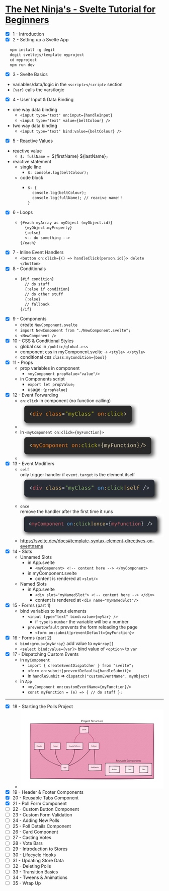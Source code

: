 # [The Net Ninja's - Svelte Tutorial for Beginners](https://www.youtube.com/playlist?list=PL4cUxeGkcC9hlbrVO_2QFVqVPhlZmz7tO)

- [x] 1 - Introduction
- [x] 2 - Setting up a Svelte App

```
  npm install -g degit
  degit sveltejs/template myproject
  cd myproject
  npm run dev
```

- [x] 3 - Svelte Basics

* variables/data/logic in the `<script></script>` section
* `{var}` calls the vars/logic

- [x] 4 - User Input & Data Binding

* one way data binding
  - `<input type="text" on:input={handleInput}`
  - `<input type="text" value={beltColour} />`
* two way data binding
  - `<input type="text" bind:value={beltColour} />`

- [x] 5 - Reactive Values

* reactive value
  - `$: fullName = `${firstName} ${lastName}`;`
* reactive statement
  - single line
    - `$: console.log(beltColour);`
  - code block
    - ```javascipt
      $: {
        console.log(beltColour);
        console.log(fullName); // reacive name!!
      }
      ```

- [x] 6 - Loops
  - ```sveltejs
    {#each myArray as myObject (myObject.id)}
      {myObject.myProperty}
      {:else}
      <-- do something -->
    {/each}
    ```
- [x] 7 - Inline Event Handlers
  - `<button on:click={() => handleClick(person.id)}> delete </button>`
- [x] 8 - Conditionals
  - ```sveltejs
    {#if condition}
      // do stuff
      {:else if condition}
      // do other stuff
      {:else}
      // fallback
    {/if}
    ```
- [x] 9 - Components
  - create `NewComponent.svelte`
  - `import NewComponent from "./NewComponent.svelte";`
  - `<NewComponent />`
- [x] 10 - CSS & Conditional Styles
  - global css in `/public/global.css`
  - component css in myComponent.svelte -> `<style> </style>`
  - conditional css `class:myCondition={bool}`
- [x] 11 - Props
  - prop variables in component
    - `<myComponent propValue="value"/>`
  - in Components script
    - `export let propValue;`
    - usage: `{propValue}`
- [x] 12 - Event Forwarding
  - `on:click` in component (no function calling)
  - ![component](./images/12-event-forwarding-component.png)
  - in `<myComponent on:click={myFunction}>`
  - ![app](./images/12-event-forwarding-app.png)
- [x] 13 - Event Modifiers
  - `self`  
     only trigger handler if `event.target` is the element itself  
     ![self](./images/13-event-modifiers-self.png)
  - `once`  
    remove the handler after the first time it runs  
    ![once](./images/13-event-modifiers-once.png)
  - https://svelte.dev/docs#template-syntax-element-directives-on-eventname
- [x] 14 - Slots
  - Unnamed Slots
    - in App.svelte
      - `<myComponent> <!-- content here --> </myComponent>`
    - in myComponent.svelte
      - content is rendered at `<slot/>`
  - Named Slots
    - in App.svelte
      - `<div slot="myNamedSlot"> <!-- content here --> </div>`
      - content is rendered at `<div name="myNamedSlot"/>`
- [x] 15 - Forms (part 1)
  - bind variables to input elements
    - `<input type="text" bind:value={myVar} />`
      - if `type` is `number` the variable will be a number
    - `preventDefault` prevents the form reloading the page
      - `<form on:submit|preventDefault={myFunction}>`
- [x] 16 - Forms (part 2)
  - `bind:group={myArray}` add value to `myArray[]`
  - `<select bind:value={var}>` bind value of `<option>` to `var`
- [x] 17 - Dispatching Custom Events
  - in `myComponent`
    - `import { createEventDispatcher } from "svelte";`
    - `<form on:submit|preventDefault={handleSubmit}>`
    - in `handleSumbit` => `dispatch("customEventName", myObject)`
  - in `App`
    - `<myComponent on:customEventName={myFunction}/>`
    - `const myFunction = (e) => { // do stuff };`

---

- [x] 18 - Starting the Polls Project
  - ![Project](./images/project.svg)
- [x] 19 - Header & Footer Components
- [x] 20 - Reusable Tabs Component
- [x] 21 - Poll Form Component
- [ ] 22 - Custom Button Component
- [ ] 23 - Custom Form Validation
- [ ] 24 - Adding New Polls
- [ ] 25 - Poll Details Component
- [ ] 26 - Card Component
- [ ] 27 - Casting Votes
- [ ] 28 - Vote Bars
- [ ] 29 - Introduction to Stores
- [ ] 30 - Lifecycle Hooks
- [ ] 31 - Updating Store Data
- [ ] 32 - Deleting Polls
- [ ] 33 - Transition Basics
- [ ] 34 - Tweens & Animations
- [ ] 35 - Wrap Up

